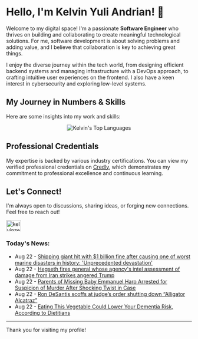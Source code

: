 # Hello, I'm Kelvin Yuli Andrian! 👋

Welcome to my digital space! I'm a passionate **Software Engineer** who thrives on building and collaborating to create meaningful technological solutions. For me, software development is about solving problems and adding value, and I believe that collaboration is key to achieving great things.

I enjoy the diverse journey within the tech world, from designing efficient backend systems and managing infrastructure with a DevOps approach, to crafting intuitive user experiences on the frontend. I also have a keen interest in cybersecurity and exploring low-level systems.

## My Journey in Numbers & Skills

Here are some insights into my work and skills:

<p align="center">
  <img src="https://github-readme-stats.vercel.app/api/top-langs/?username=kelvinzer0&layout=compact&theme=radical" alt="Kelvin's Top Languages" />
</p>

## Professional Credentials

My expertise is backed by various industry certifications. You can view my verified professional credentials on [Credly](https://www.credly.com/users/kelvin-yuli-andrian/badges), which demonstrates my commitment to professional excellence and continuous learning.

## Let's Connect!

I'm always open to discussions, sharing ideas, or forging new connections. Feel free to reach out!

<p align="left">
    <a href="https://linkedin.com/in/kelvinzero" target="blank"><img align="center" src="https://cdn.jsdelivr.net/npm/simple-icons@3.0.1/icons/linkedin.svg" alt="kelvinzero" height="30" width="40" /></a>
</p>

### Today's News:

<!-- feed start -->
- Aug 22 - [Shipping giant hit with $1 billion fine after causing one of worst marine disasters in history: 'Unprecedented devastation'](https://www.yahoo.com/news/articles/shipping-giant-hit-1-billion-194500541.html)
- Aug 22 - [Hegseth fires general whose agency's intel assessment of damage from Iran strikes angered Trump](https://www.yahoo.com/news/articles/hegseth-fires-general-whose-agencys-191904638.html)
- Aug 22 - [Parents of Missing Baby Emmanuel Haro Arrested for Suspicion of Murder After Shocking Twist in Case](https://www.yahoo.com/news/articles/parents-missing-baby-emmanuel-haro-174626201.html)
- Aug 22 - [Ron DeSantis scoffs at judge’s order shutting down “Alligator Alcatraz”](https://www.yahoo.com/news/articles/ron-desantis-scoffs-judge-order-163048537.html)
- Aug 22 - [Eating This Vegetable Could Lower Your Dementia Risk, According to Dietitians](https://health.yahoo.com/wellness/nutrition/healthy-eating/articles/eating-vegetable-could-lower-dementia-133000903.html)
<!-- feed end -->

---

Thank you for visiting my profile!
